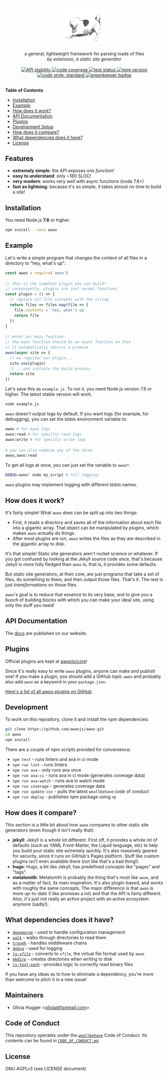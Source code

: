 <h1 align="center">
  <img src="logo.gif" width="150" alt="awoo logo" />
</h1>

<div align="center">
  a general, lightweight framework for parsing loads of files
</div>
<div align="center">
  <i>by extension, a static site generator</i>
</div>

<br />

<div align="center">
  <!-- Stability -->
  <a href="https://nodejs.org/api/documentation.html#documentation_stability_index">
    <img src="https://img.shields.io/badge/stability-stable-green.svg?style=flat-square"
      alt="API stability" />
  </a>

  <!-- code coverage -->
  <a href="https://codecov.io/gh/awoojs/awoo">
    <img src="https://img.shields.io/codecov/c/github/awoojs/awoo.svg?style=flat-square"
      alt="code coverage" />
  </a>

  <!-- travis ci -->
  <a href="https://travis-ci.org/awoojs/awoo">
    <img src="https://img.shields.io/travis/awoojs/awoo.svg?style=flat-square"
      alt="test status" />
  </a>

  <!-- npm version -->
  <a href="https://npmjs.org/package/awoo">
    <img src="https://img.shields.io/npm/v/awoo.svg?style=flat-square"
      alt="npm version" />
  </a>

  <!-- code style -->
  <a href="https://github.com/feross/standard">
    <img src="https://img.shields.io/badge/code%20style-standard-blue.svg?style=flat-square"
      alt="code style: standard" />
  </a>
  
  <!-- greenkeeper -->
  <a href="https://greenkeeper.io">
    <img src="https://badges.greenkeeper.io/awoojs/awoo.svg"
      alt="greenkeeper badge" />  
  </a>
</div>
<br />

**Table of Contents**

- [Installation](#installation)
- [Example](#example)
- [How does it work?](#how-does-it-work)
- [API Documentation](#api-documentation)
- [Plugins](#plugins)
- [Development Setup](#development-setup)
- [How does it compare?](#how-does-it-compare)
- [What dependencies does it have?](#what-dependencies-does-it-have)
- [License](#license)

## Features

- __extremely simple__: the API exposes _one function_!
- __easy to understand__: only ~180 SLOC!
- __very modern__: works very well with async functions (node 7.6+)
- __fast as lightning__: because it's so simple, it takes almost no time to build a site!

## Installation

You need Node.js __7.6__ or higher.

```sh
npm install --save awoo
```

## Example

Let's write a simple program that changes the content of all files in a
directory to "hey, what's up":

```js
const awoo = require('awoo')

// this is the simplest plugin you can build!
// conveniently, plugins are just normal functions
const plugin = () => {
  // replace all file contents with the string
  return files => files.map(file => {
    file.contents = `hey, what's up`
    return file
  })
}

// enter our main function:
// the main function should be an async function so that
// it automatically returns a promise
awoo(async site => {
  // we register our plugin...
  site.use(plugin)
  // ...and initiate the build process
  return site
})
```

Let's save this as `example.js`. To run it, you need Node.js version 7.6 or
higher. The latest stable version will work.

```sh
node example.js
```

`awoo` doesn't output logs by default. If you want logs
(for example, for debugging), you can set the `DEBUG` environment variable to:

```sh
awoo # for base logs
awoo:read # for specific read logs
awoo:write # for specific write logs

# you can also combine any of the three
awoo,awoo:read
```

To get all logs at once, you can just set the variable to `awoo*`.

```bash
DEBUG=awoo* node my_script # full logging!
```

`awoo` plugins may implement logging with different `DEBUG` names.

## How does it work?

It's fairly simple! What `awoo` does can be split up into two things:

- First, it reads a directory and saves all of the information about each file
  into a gigantic array. That object can be manipulated by _plugins_, which
  makes `awoo` actually do things.
- After most plugins are run, `awoo` writes the files as they are described
  in the gigantic array to disk.

It's that simple! Static site generators aren't rocket science or whatever.
If you got confused by looking at the Jekyll source code once, that's because
Jekyll is more fully fledged than `awoo` is, that is, it provides some defaults.

But static site generators, at their core, are just programs that take a set of
files, do something to them, and then output those files. That's it. The rest is just _transformations_ on those files.

`awoo`'s goal is to reduce that essence to its very base, and to give you a
bunch of building blocks with which you can make your ideal site, using only
the stuff you need!

## API Documentation

The [docs](https://awoo.js.org/docs) are published on our website.

## Plugins

Official plugins are kept at [awoojs/core](http://github.com/awoojs/core)!

Since it's really easy to write `awoo` plugins, anyone can make and publish one!
If you make a plugin, you should add a GitHub topic `awoo` and probably also
add `awoo` as a keyword in your `package.json`.

[Here's a list of all awoo plugins on GitHub](https://github.com/search?utf8=%E2%9C%93&q=topic%3Aawoo&type=)

## Development

To work on this repository, clone it and install the npm dependencies:

```sh
git clone https://github.com/awoojs/awoo.git
cd awoo
npm install
```

There are a couple of npm scripts provided for convenience:

- `npm test` - runs linters and ava in ci mode
- `npm run lint` - runs linters
- `npm run ava` - only runs ava once
- `npm run ava:ci` - runs ava in ci mode (generates coverage data)
- `npm run ava:watch` - runs ava in watch mode
- `npm run coverage` - generates coverage data
- `npm run update-coc` - pulls the latest `weallbehave` code of conduct
- `npm run deploy` - publishes npm package using `np`

## How does it compare?

This section is a little bit about how `awoo` compares to other static site
generators (even though it isn't really that):

- __jekyll__: Jekyll is a whole lot different. First off, it provides a whole
  lot of defaults (such as YAML Front-Matter, the Liquid language, etc) to
  help you build your static site extremely quickly. It's also massively
  geared for security, since it runs on GitHub's Pages platform. Stuff like
  custom plugins isn't even available there (not like that's a bad thing!).
- __hugo__: Hugo, a bit like Jekyll, has predefined concepts like "pages" and
  "tags".
- __metalsmith__: Metalsmith is probably the thing that's most like `awoo`, and
  as a matter of fact, its main inspiration. It's also plugin-based, and works
  with roughly the same concepts. The major difference is that `awoo` is more
  up-to-date (I like promises a lot) and that the API is fairly different.
  Also, it's just not really an active project with an active ecosystem
  anymore (sadly!).

## What dependencies does it have?

- [`deepmerge`](http://npm.im/deepmerge) - used to handle configuration management
- [`walk`](http://npm.im/walk) - walks through directories to read them
- [`trough`](http://npm.im/trough) - handles middleware chains
- [`debug`](http://npm.im/debug) - used for logging
- [`to-vfile`](http://npm.im/to-vfile) - converts to `vfile`, the virtual file format used by `awoo`
- [`mkdirp`](http://npm.im/mkdirp) - creates directories when writing to disk
- [`is-text-path`](http://npm.im/is-text-path) - provides logic to correctly read binary files

If you have any ideas as to how to eliminate a dependency, you're more than
welcome to pitch it in a new issue!

## Maintainers

- Olivia Hugger <[olivia@fastmail.com](mailto:olivia@fastmail.com)>

## Code of Conduct

This repository operates under the [`weallbehave`](https://github.com/wealljs/weallbehave) Code of Conduct. Its contents can be found in [`CODE_OF_CONDUCT.md`](CODE_OF_CONDUCT.md).

## License

GNU AGPLv3 (see LICENSE document)
